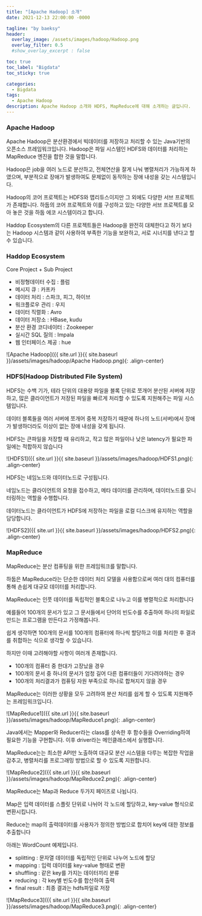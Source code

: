 ```yaml
---
title: "[Apache Hadoop] 소개"
date: 2021-12-13 22:00:00 -0000

tagline: "by baeksy"
header:
  overlay_image: /assets/images/hadoop/Hadoop.png
  overlay_filter: 0.5
  #show_overlay_excerpt : false

toc: true
toc_label: "Bigdata"
toc_sticky: true

categories: 
  - Bigdata
tags: 
  - Apache Hadoop
description: Apache Hadoop 소개와 HDFS, MapReduce에 대해 소개하는 글입니다.
---
```


### Apache Hadoop

Apache Hadoop은 분산환경에서 빅데이터를 저장하고 처리할 수 있는 Java기반의 오픈소스 프레임워크입니다. Hadoop은 파일 시스템인 HDFS와 데이터를 처리하는 MapReduce 엔진을 합한 것을 말합니다.

Hadoop은 job을 여러 노드로 분산하고, 전체연산을 잘게 나눠 병렬처리가 가능하게 하였으며, 부분적으로 장애가 발생하여도 문제없이 동작하는 장애 내성을 갖는 시스템입니다.

Hadoop의 코어 프로젝트는 HDFS와 맵리듀스이지만 그 외에도 다양한 서브 프로젝트가 존재합니다. 하둡의 코어 프로젝트와 이를  구성하고 있는 다양한 서브 프로젝트를 모아 놓은 것을 하둡 에코 시스템이라고 합니다.

Haddop Ecosystem의 다른 프로젝트들은 Hadoop을 완전히 대체한다고 하기 보다는 Hadoop 시스템과 같이 사용하여 부족한 기능을 보완하고, 서로 시너지를 낸다고 할 수 있습니다.

### Haddop Ecosystem

Core Project + Sub Project

- 비정형데이터 수집 : 플럼
- 메시지 큐 : 카프카
- 데이터 처리 : 스파크, 피그, 하이브
- 워크플로우 관리 : 우지
- 데이터 직렬화 : Avro
- 데이터 저장소 : HBase, kudu
- 분산 환경 코디네이터 : Zookeeper
- 실시간 SQL 질의 : Impala
- 웹 인터페이스 제공 : hue

![Apache Hadoop]({{ site.url }}{{ site.baseurl }}/assets/images/hadoop/Apache Hadoop.png){: .align-center}

### HDFS(Hadoop Distributed File System)

HDFS는 수백 기가, 테라 단위의 대용량 파일을 블록 단위로 쪼개어 분산된 서버에 저장하고, 많은 클라이언트가 저장된 파일을 빠르게 처리할 수 있도록 지원해주는 파일 시스템입니다.

데이터 블록들을 여러 서버에 쪼개어 중복 저장하기 때문에 하나의 노드(서버)에서 장애가 발생하더라도 이상이 없는 장애 내성을 갖게 됩니다.

HDFS는 큰파일을 저장할 때 유리하고, 작고 많은 파일이나 낮은 latency가 필요한 파일에는 적합하지 않습니다

![HDFS1]({{ site.url }}{{ site.baseurl }}/assets/images/hadoop/HDFS1.png){: .align-center}

HDFS는 네임노드와 데이터노드로 구성됩니다. 

네임노드는 클라이언트의 요청을 접수하고, 메타 데이터를 관리하며, 데이터노드를 모니터링하는 역할을 수행합니다.

데이터노드는 클라이언트가 HDFS에 저장하는 파일을 로컬 디스크에 유지하는 역할을 담당합니다.

![HDFS2]({{ site.url }}{{ site.baseurl }}/assets/images/hadoop/HDFS2.png){: .align-center}

### MapReduce

MapReduce는 분산 컴퓨팅을 위한 프레임워크를 말합니다. 

하둡은 MapReduce라는 단순한 데이터 처리 모델을 사용함으로써 여러 대의 컴퓨터를 통해 손쉽게 대규모 데이터를 처리합니다. 

MapReduce는 인풋 데이터를 독립적인 블록으로 나누고 이를 병렬적으로 처리합니다

예를들어 100개의 문서가 있고 그 문서들에서 단어의 빈도수를 추출하여 하나의 파일로 만드는 프로그램을 만든다고 가정해봅니다. 

쉽게 생각하면 100개의 문서를 100개의 컴퓨터에 하나씩 할당하고 이를 처리한 후 결과를 취합하는 식으로 생각할 수 있습니다. 

하지만 이때 고려해야할 사항이 여러개 존재합니다.

- 100개의 컴퓨터 중 한대가 고장났을 경우
- 100개의 문서 중 하나의 문서가 엄청 길어 다른 컴퓨터들이 기다려야하는 경우
- 100개의 처리결과가 컴퓨팅 자원 부족으로 하나로 합쳐지지 않을 경우

MapReduce는 이러한 상황을 모두 고려하여 분산 처리를 쉽게 할 수 있도록 지원해주는 프레임워크입니다. 

![MapReduce1]({{ site.url }}{{ site.baseurl }}/assets/images/hadoop/MapReduce1.png){: .align-center}

Java에서는 Mapper와 Reducer라는 class를 상속한 후 함수들을 Overriding하여 필요한 기능을 구현합니다. 이후 driver라는 메인클래스에서 실행합니다. 

MapReduce는는 최소한 API만 노출하여 대규모 분산 시스템을 다루는 복잡한 작업을 감추고, 병렬처리를 프로그래밍 방법으로 할 수 있도록 지원합니다.

![MapReduce2]({{ site.url }}{{ site.baseurl }}/assets/images/hadoop/MapReduce2.png){: .align-center}

MapReduce는 Map과 Reduce 두가지 페이즈로 나뉩니다. 

Map은 입력 데이터를 스플릿 단위로 나뉘어 각 노드에 할당하고, key-value 형식으로 변환시킵니다. 

Reduce는 map의 출력데이터를  사용자가 정의한 방법으로 합치어 key에 대한 정보를 추출합니다

아래는 WordCount 예제입니다.

- splitting : 문자열 데이터를 독립적인 단위로 나누어 노드에 할당
- mapping : 입력 데이터를 key-value 형태로 변환
- shuffling : 같은 key를 가지는 데이터끼리 분류
- reducing : 각 key별 빈도수를 합산하여 출력
- final result : 최종 결과는 hdfs파일로 저장

![MapReduce3]({{ site.url }}{{ site.baseurl }}/assets/images/hadoop/MapReduce3.png){: .align-center}







